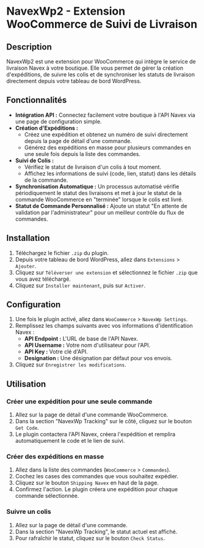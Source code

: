 # NavexWp2 - Extension WooCommerce de Suivi de Livraison

## Description

NavexWp2 est une extension pour WooCommerce qui intègre le service de livraison Navex à votre boutique. Elle vous permet de gérer la création d'expéditions, de suivre les colis et de synchroniser les statuts de livraison directement depuis votre tableau de bord WordPress.

## Fonctionnalités

*   **Intégration API :** Connectez facilement votre boutique à l'API Navex via une page de configuration simple.
*   **Création d'Expéditions :**
    *   Créez une expédition et obtenez un numéro de suivi directement depuis la page de détail d'une commande.
    *   Générez des expéditions en masse pour plusieurs commandes en une seule fois depuis la liste des commandes.
*   **Suivi de Colis :**
    *   Vérifiez le statut de livraison d'un colis à tout moment.
    *   Affichez les informations de suivi (code, lien, statut) dans les détails de la commande.
*   **Synchronisation Automatique :** Un processus automatisé vérifie périodiquement le statut des livraisons et met à jour le statut de la commande WooCommerce en "terminée" lorsque le colis est livré.
*   **Statut de Commande Personnalisé :** Ajoute un statut "En attente de validation par l'administrateur" pour un meilleur contrôle du flux de commandes.

## Installation

1.  Téléchargez le fichier `.zip` du plugin.
2.  Depuis votre tableau de bord WordPress, allez dans `Extensions` > `Ajouter`.
3.  Cliquez sur `Téléverser une extension` et sélectionnez le fichier `.zip` que vous avez téléchargé.
4.  Cliquez sur `Installer maintenant`, puis sur `Activer`.

## Configuration

1.  Une fois le plugin activé, allez dans `WooCommerce` > `NavexWp Settings`.
2.  Remplissez les champs suivants avec vos informations d'identification Navex :
    *   **API Endpoint :** L'URL de base de l'API Navex.
    *   **API Username :** Votre nom d'utilisateur pour l'API.
    *   **API Key :** Votre clé d'API.
    *   **Designation :** Une désignation par défaut pour vos envois.
3.  Cliquez sur `Enregistrer les modifications`.

## Utilisation

### Créer une expédition pour une seule commande

1.  Allez sur la page de détail d'une commande WooCommerce.
2.  Dans la section "NavexWp Tracking" sur le côté, cliquez sur le bouton `Get Code`.
3.  Le plugin contactera l'API Navex, créera l'expédition et remplira automatiquement le code et le lien de suivi.

### Créer des expéditions en masse

1.  Allez dans la liste des commandes (`WooCommerce` > `Commandes`).
2.  Cochez les cases des commandes que vous souhaitez expédier.
3.  Cliquez sur le bouton `Shipping Navex` en haut de la page.
4.  Confirmez l'action. Le plugin créera une expédition pour chaque commande sélectionnée.

### Suivre un colis

1.  Allez sur la page de détail d'une commande.
2.  Dans la section "NavexWp Tracking", le statut actuel est affiché.
3.  Pour rafraîchir le statut, cliquez sur le bouton `Check Status`.
